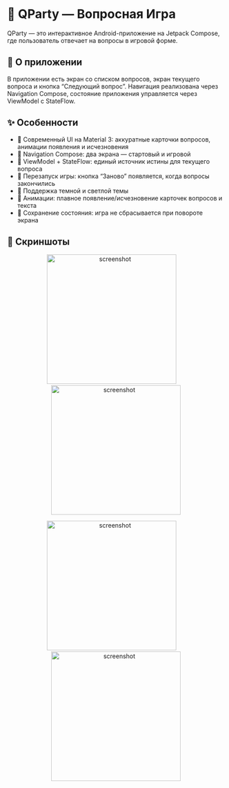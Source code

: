 # 🎲 QParty — Вопросная Игра

QParty — это интерактивное Android-приложение на Jetpack Compose, где пользователь отвечает на вопросы в игровой форме. 

## 📱 О приложении

В приложении есть экран со списком вопросов, экран текущего вопроса и кнопка “Следующий вопрос”. Навигация реализована через Navigation Compose, состояние приложения управляется через ViewModel с StateFlow.

## ✨ Особенности
- 🎨 Современный UI на Material 3: аккуратные карточки вопросов, анимации появления и исчезновения
- 🧭 Navigation Compose: два экрана — стартовый и игровой
- 🧠 ViewModel + StateFlow: единый источник истины для текущего вопроса
- 🔄 Перезапуск игры: кнопка “Заново” появляется, когда вопросы закончились
- 🌙 Поддержка темной и светлой темы
- 🔔 Анимации: плавное появление/исчезновение карточек вопросов и текста
- 🔄 Сохранение состояния: игра не сбрасывается при повороте экрана

## 📸 Скриншоты

<p align="center">
  <img src="https://github.com/user-attachments/assets/45eb9cdd-65ba-48e4-a5fc-73e548a16cd0" alt="screenshot" width="300"/>
  &nbsp;&nbsp;&nbsp;&nbsp;
  <img src="https://github.com/user-attachments/assets/57f87605-c637-4ff9-9c4e-98cb14b0b96b" alt="screenshot" width="300"/>
</p>
<p align="center">
  <img src="https://github.com/user-attachments/assets/8dbe3014-141e-4d66-9bbd-5a88d0b6bf16" alt="screenshot" width="300"/>
  &nbsp;&nbsp;&nbsp;&nbsp;
  <img src="https://github.com/user-attachments/assets/1a617280-9607-446f-871a-e3e97a27891c" alt="screenshot" width="300"/>
</p>

